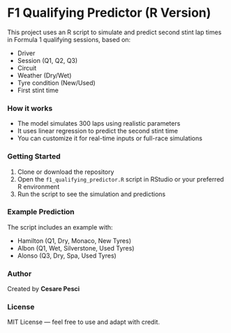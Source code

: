 # F1 Qualifying Predictor (R Version)

This project uses an R script to simulate and predict second stint lap times in Formula 1 qualifying sessions, based on:
- Driver
- Session (Q1, Q2, Q3)
- Circuit
- Weather (Dry/Wet)
- Tyre condition (New/Used)
- First stint time

### How it works
- The model simulates 300 laps using realistic parameters
- It uses linear regression to predict the second stint time
- You can customize it for real-time inputs or full-race simulations

### Getting Started

1. Clone or download the repository
2. Open the `f1_qualifying_predictor.R` script in RStudio or your preferred R environment
3. Run the script to see the simulation and predictions

### Example Prediction

The script includes an example with:
- Hamilton (Q1, Dry, Monaco, New Tyres)
- Albon (Q1, Wet, Silverstone, Used Tyres)
- Alonso (Q3, Dry, Spa, Used Tyres)

### Author

Created by **Cesare Pesci**

### License

MIT License — feel free to use and adapt with credit.

